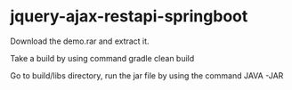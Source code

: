 # jquery-ajax-restapi-springboot


Download the demo.rar and extract it.

Take a build by using command gradle clean build

Go to build/libs directory, run the jar file by using the command JAVA -JAR <jarfile>

